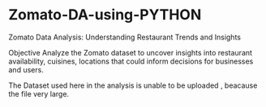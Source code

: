 # Zomato-DA-using-PYTHON

Zomato Data Analysis: Understanding Restaurant Trends and Insights

Objective
Analyze the Zomato dataset to uncover insights into restaurant availability, cuisines, locations that could inform decisions for businesses and users.

The Dataset used here in the analysis is unable to be uploaded , beacause the file very large.

